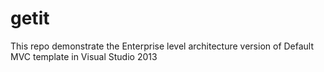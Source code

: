 # getit
This repo demonstrate the Enterprise level architecture version of Default MVC template in Visual Studio 2013
